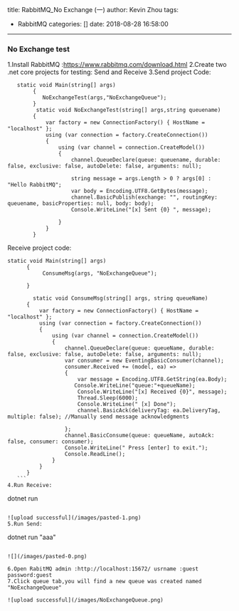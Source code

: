 title: RabbitMQ_No Exchange  (一)
author: Kevin Zhou
tags:
  - RabbitMQ
categories: []
date: 2018-08-28 16:58:00
---
### No Exchange test
1.Install RabbitMQ :https://www.rabbitmq.com/download.html 
2.Create two .net core projects for testing: Send and Receive
3.Send project Code:
```Csharp
   static void Main(string[] args)
        {
           NoExchangeTest(args,"NoExchangeQueue");           
        }     
         static void NoExchangeTest(string[] args,string queuename)
        {
            var factory = new ConnectionFactory() { HostName = "localhost" };
            using (var connection = factory.CreateConnection())
            {
                using (var channel = connection.CreateModel())
                {
                    channel.QueueDeclare(queue: queuename, durable: false, exclusive: false, autoDelete: false, arguments: null);

                    string message = args.Length > 0 ? args[0] : "Hello RabbitMQ";
                    var body = Encoding.UTF8.GetBytes(message);
                    channel.BasicPublish(exchange: "", routingKey: queuename, basicProperties: null, body: body); 
                    Console.WriteLine("[x] Sent {0} ", message);

                }
            }
        }
```
<!--more-->

  Receive project code:
  ```Csharp
  static void Main(string[] args)
        {
             ConsumeMsg(args, "NoExchangeQueue");
           
        }
        
          static void ConsumeMsg(string[] args, string queueName)
        {
            var factory = new ConnectionFactory() { HostName = "localhost" };
            using (var connection = factory.CreateConnection())
            {
                using (var channel = connection.CreateModel())
                {
                    channel.QueueDeclare(queue: queueName, durable: false, exclusive: false, autoDelete: false, arguments: null);
                    var consumer = new EventingBasicConsumer(channel);
                    consumer.Received += (model, ea) =>
                    {
                        var message = Encoding.UTF8.GetString(ea.Body);
                       Console.WriteLine("queue:"+queueName);
                        Console.WriteLine("[x] Received {0}", message);
                        Thread.Sleep(6000);
                        Console.WriteLine(" [x] Done");
                        channel.BasicAck(deliveryTag: ea.DeliveryTag, multiple: false); //Manually send message acknowledgments

                    };
                    channel.BasicConsume(queue: queueName, autoAck: false, consumer: consumer);
                    Console.WriteLine(" Press [enter] to exit.");
                    Console.ReadLine();
                }
            }
        }
     ```
4.Run Receive:
  ```
  dotnet run 
  ```
  
![upload successful](/images/pasted-1.png)
5.Run Send:
  ```
  dotnet run "aaa"
  ```
  
![](/images/pasted-0.png)

6.Open RabitMQ admin :http://localhost:15672/ usrname :guest password:guest
7.Click queue tab,you will find a new queue was created named "NoExchangeQueue"

![upload successful](/images/NoExchangeQueue.png)